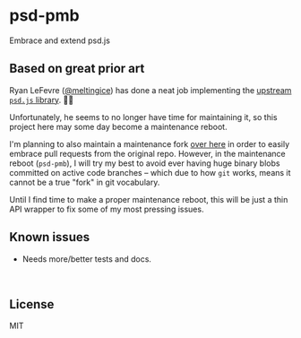 ﻿
<!--#echo json="package.json" key="name" underline="=" -->
psd-pmb
=======
<!--/#echo -->

<!--#echo json="package.json" key="description" -->
Embrace and extend psd.js
<!--/#echo -->


Based on great prior art
------------------------

Ryan LeFevre ([@meltingice](https://github.com/meltingice))
has done a neat job implementing the
[upstream `psd.js` library](https://github.com/meltingice/psd.js). 🌈✨

Unfortunately, he seems to no longer have time for maintaining it,
so this project here may some day become a maintenance reboot.

I'm planning to also maintain a maintenance fork
[over here](https://github.com/mk-pmb/psd.js)
in order to easily embrace pull requests from the original repo.
However, in the maintenance reboot (`psd-pmb`), I will try my best to avoid
ever having huge binary blobs committed on active code branches – which due
to how `git` works, means it cannot be a true "fork" in git vocabulary.

Until I find time to make a proper maintenance reboot, this will be
just a thin API wrapper to fix some of my most pressing issues.







<!--#toc stop="scan" -->



Known issues
------------

* Needs more/better tests and docs.




&nbsp;


License
-------
<!--#echo json="package.json" key="license" -->
MIT
<!--/#echo -->
